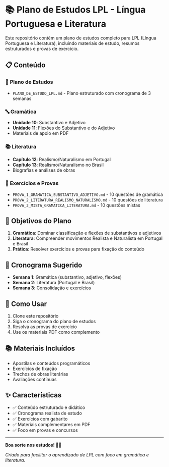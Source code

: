 # 📚 Plano de Estudos LPL - Língua Portuguesa e Literatura

Este repositório contém um plano de estudos completo para LPL (Língua Portuguesa e Literatura), incluindo materiais de estudo, resumos estruturados e provas de exercício.

## 📋 Conteúdo

### 📖 **Plano de Estudos**
- `PLANO_DE_ESTUDO_LPL.md` - Plano estruturado com cronograma de 3 semanas

### 🔤 **Gramática**
- **Unidade 10**: Substantivo e Adjetivo
- **Unidade 11**: Flexões do Substantivo e do Adjetivo
- Materiais de apoio em PDF

### 📚 **Literatura**
- **Capítulo 12**: Realismo/Naturalismo em Portugal
- **Capítulo 13**: Realismo/Naturalismo no Brasil
- Biografias e análises de obras

### 📝 **Exercícios e Provas**
- `PROVA_1_GRAMATICA_SUBSTANTIVO_ADJETIVO.md` - 10 questões de gramática
- `PROVA_2_LITERATURA_REALISMO_NATURALISMO.md` - 10 questões de literatura
- `PROVA_3_MISTA_GRAMATICA_LITERATURA.md` - 10 questões mistas

## 🎯 **Objetivos do Plano**

1. **Gramática**: Dominar classificação e flexões de substantivos e adjetivos
2. **Literatura**: Compreender movimentos Realista e Naturalista em Portugal e Brasil
3. **Prática**: Resolver exercícios e provas para fixação do conteúdo

## 📅 **Cronograma Sugerido**

- **Semana 1**: Gramática (substantivo, adjetivo, flexões)
- **Semana 2**: Literatura (Portugal e Brasil)
- **Semana 3**: Consolidação e exercícios

## 🚀 **Como Usar**

1. Clone este repositório
2. Siga o cronograma do plano de estudos
3. Resolva as provas de exercício
4. Use os materiais PDF como complemento

## 📚 **Materiais Incluídos**

- Apostilas e conteúdos programáticos
- Exercícios de fixação
- Trechos de obras literárias
- Avaliações contínuas

## ✨ **Características**

- ✅ Conteúdo estruturado e didático
- ✅ Cronograma realista de estudo
- ✅ Exercícios com gabarito
- ✅ Materiais complementares em PDF
- ✅ Foco em provas e concursos

---

**Boa sorte nos estudos! 📖✨**

*Criado para facilitar o aprendizado de LPL com foco em gramática e literatura.*
